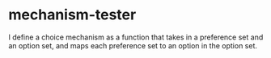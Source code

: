 # mechanism-tester

I define a choice mechanism as a function that takes in a preference set and an option set, and maps each preference set to an option in the option set. 
